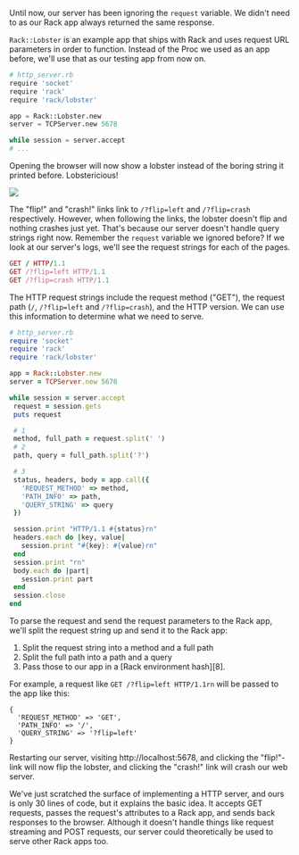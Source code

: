 Until now, our server has been ignoring the `request` variable. We didn't need to as our Rack app always returned the same response. 

`Rack::Lobster` is an example app that ships with Rack and uses request URL parameters in order to function. Instead of the Proc we used as an app before, we'll use that as our testing app from now on.

```python
# http_server.rb
require 'socket'
require 'rack'
require 'rack/lobster'

app = Rack::Lobster.new
server = TCPServer.new 5678

while session = server.accept
# ...
```

Opening the browser will now show a lobster instead of the boring string it printed before. Lobstericious! 

![](https://github.com/Codevolve/next/blob/master/courses/community/Ruby%20Magic/assets/http_server_lobster.png?raw=true)

The "flip!" and "crash!" links link to `/?flip=left` and `/?flip=crash` respectively. However, when following the links, the lobster doesn't flip and nothing crashes just yet. That's because our server doesn't handle query strings right now. Remember the `request` variable we ignored before? If we look at our server's logs, we'll see the request strings for each of the pages.

```ruby
GET / HTTP/1.1
GET /?flip=left HTTP/1.1
GET /?flip=crash HTTP/1.1
```    

The HTTP request strings include the request method ("GET"), the request path (`/`, `/?flip=left` and `/?flip=crash`), and the HTTP version. We can use this information to determine what we need to serve.

 ```ruby    
# http_server.rb
require 'socket'
require 'rack'
require 'rack/lobster'

app = Rack::Lobster.new
server = TCPServer.new 5678

while session = server.accept
  request = session.gets
  puts request

  # 1
  method, full_path = request.split(' ')
  # 2
  path, query = full_path.split('?')

  # 3
  status, headers, body = app.call({
    'REQUEST_METHOD' => method,
    'PATH_INFO' => path,
    'QUERY_STRING' => query
  })

  session.print "HTTP/1.1 #{status}rn"
  headers.each do |key, value|
    session.print "#{key}: #{value}rn"
  end
  session.print "rn"
  body.each do |part|
    session.print part
  end
  session.close
end
```    

To parse the request and send the request parameters to the Rack app, we'll split the request string up and send it to the Rack app:

1. Split the request string into a method and a full path
2. Split the full path into a path and a query
3. Pass those to our app in a [Rack environment hash][8].

For example, a request like `GET /?flip=left HTTP/1.1rn` will be passed to the app like this:

```    
{
  'REQUEST_METHOD' => 'GET',
  'PATH_INFO' => '/',
  'QUERY_STRING' => '?flip=left'
}
```

Restarting our server, visiting http://localhost:5678, and clicking the "flip!"-link will now flip the lobster, and clicking the "crash!" link will crash our web server.

We've just scratched the surface of implementing a HTTP server, and ours is only 30 lines of code, but it explains the basic idea. It accepts GET requests, passes the request's attributes to a Rack app, and sends back responses to the browser. Although it doesn't handle things like request streaming and POST requests, our server could theoretically be used to serve other Rack apps too.
